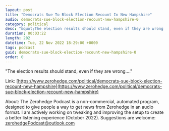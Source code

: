 ```yaml
---
layout: post
title: "Democrats Sue To Block Election Recount In New Hampshire"
audio: democrats-sue-block-election-recount-new-hampshire-0
category: political
desc: "&quot;The election results should stand, even if they are wrong....&quot; "
duration: 00:03:22
length: 202
datetime: Tue, 22 Nov 2022 18:29:00 +0000
tags: podcast
guid: democrats-sue-block-election-recount-new-hampshire-0
order: 0
---
```

&quot;The election results should stand, even if they are wrong....&quot; 

Link: [https://www.zerohedge.com/political/democrats-sue-block-election-recount-new-hampshire](https://www.zerohedge.com/political/democrats-sue-block-election-recount-new-hampshire)

About: The Zerohedge Podcast is a non-commercial, automated program, designed to give people a way to get news from Zerohedge in an audio format.  I am actively working on tweaking and improving the setup to create a better listening experience (October 2022).  Suggestions are welcome: [zerohedgePodcast@outlook.com](mailto:zerohedgePodcast@outlook.com)
